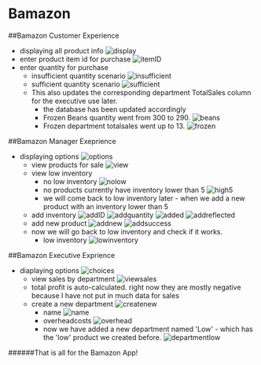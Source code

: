 # Bamazon

##Bamazon Customer Experience
* displaying all product info
![display](/screenshots/display.png)
* enter product item id for purchase
![itemID](/screenshots/itemID.png)
* enter quantity for purchase
	* insufficient quantity scenario
	![insufficient](/screenshots/insufficient.png)
	* sufficient quantity scenario
	![sufficient](/screenshots/sufficient.png)
	* This also updates the corresponding department TotalSales column for the executive use later.
		* the database has been updated accordingly
		* Frozen Beans quantity went from 300 to 290.
		![beans](/screenshots/beans.png)
		* Frozen department totalsales went up to 13.
		![frozen](/screenshots/frozen.png)

##Bamazon Manager Exeprience
* displaying options
![options](/screenshots/options.png)
	* view products for sale
	![view](/screenshots/view.png)
	* view low inventory
		* no low inventory
		![nolow](/screenshots/noloq.png)
		* no products currently have inventory lower than 5
		![high5](/screenshots/high5.png)
		* we will come back to low inventory later - when we add a new product with an inventory lower than 5
	* add inventory
	![addID](/screenshots/addID.png)
	![addquantity](/screenshots/addquantity.png)
	![added](/screenshots/added.png)
	![addreflected](/screenshots/addreflected.png)
	* add new product
	![addnew](/screenshots/addnew.png)
	![addsuccess](/screenshots/addsuccess.png)
	* now we will go back to low inventory and check if it works.
		* low inventory
		![lowinventory](/screenshots/lowinventory.png)

##Bamazon Executive Exprience
* diaplaying options
![choices](/screenshots/choices.png)
	* view sales by department
	![viewsales](/screenshots/viewsales.png)
	* total profit is auto-calculated. right now they are mostly negative because I have not put in much data for sales
	* create a new department
	![createnew](/screenshots/createnew.png)
		* name
		![name](/screenshots/name.png)
		* overheadcosts
		![overhead](/screenshots/overhead.png)
		* now we have added a new department named 'Low' - which has the 'low' product we created before.
		![departmentlow](/screenshots/departmentlow.png)


######That is all for the Bamazon App!
